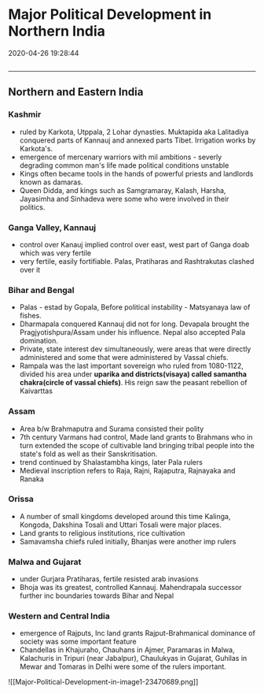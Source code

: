 # Major Political Development in Northern India

2020-04-26 19:28:44

```toc
```

---

## Northern and Eastern India

### Kashmir

- ruled by Karkota, Utppala, 2 Lohar dynasties. Muktapida aka Lalitadiya conquered parts of Kannauj and annexed parts Tibet. Irrigation works by Karkota's.
- emergence of mercenary warriors with mil ambitions - severly degrading common man's life made political conditions unstable
- Kings often became tools in the hands of powerful priests and landlords known as damaras.
- Queen Didda, and kings such as Samgramaray, Kalash, Harsha, Jayasimha and Sinhadeva were some who were involved in their politics.

### Ganga Valley, Kannauj

- control over Kanauj implied control over east, west part of Ganga doab which was very fertile
- very fertile, easily fortifiable. Palas, Pratiharas and Rashtrakutas clashed over it

### Bihar and Bengal

- Palas - estad by Gopala, Before political instability - Matsyanaya law of fishes.
- Dharmapala conquered Kannauj did not for long. Devapala brought the Pragjyotishpura/Assam under his influence. Nepal also accepted Pala domination.
- Private, state interest dev simultaneously, were areas that were directly administered and some that were administered by Vassal chiefs.
- Rampala was the last important sovereign who ruled from 1080-1122, divided his area under **uparika and districts(visaya) called samantha chakra(circle of vassal chiefs)**. His reign saw the peasant rebellion of Kaivarttas

### Assam

- Area b/w Brahmaputra and Surama consisted their polity
- 7th century Varmans had control, Made land grants to Brahmans who in turn extended the scope of cultivable land bringing tribal people into the state's fold as well as their Sanskritisation.
- trend continued by Shalastambha kings, later Pala rulers
- Medieval inscription refers to Raja, Rajni, Rajaputra, Rajnayaka and Ranaka

### Orissa

- A number of small kingdoms developed around this time Kalinga, Kongoda, Dakshina Tosali and Uttari Tosali were major places.
- Land grants to religious institutions, rice cultivation
- Samavamsha chiefs ruled initially, Bhanjas were another imp rulers

### Malwa and Gujarat

- under Gurjara Pratiharas, fertile resisted arab invasions
- Bhoja was its greatest, controlled Kannauj. Mahendrapala successor further inc boundaries towards Bihar and Nepal

### Western and Central India

- emergence of Rajputs, Inc land grants Rajput-Brahmanical dominance of society was some important feature
- Chandellas in Khajuraho, Chauhans in Ajmer, Paramaras in Malwa, Kalachuris in Tripuri (near Jabalpur), Chaulukyas in Gujarat, Guhilas in Mewar and Tomaras in Delhi were some of the rulers important.

![[Major-Political-Development-in-image1-23470689.png]]
